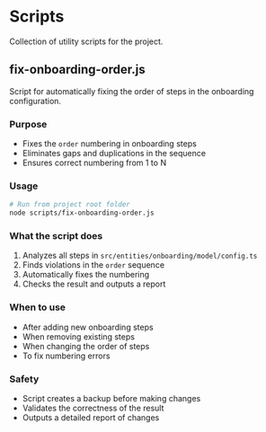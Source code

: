 # Scripts

Collection of utility scripts for the project.

## fix-onboarding-order.js

Script for automatically fixing the order of steps in the onboarding configuration.

### Purpose
- Fixes the `order` numbering in onboarding steps
- Eliminates gaps and duplications in the sequence
- Ensures correct numbering from 1 to N

### Usage

```bash
# Run from project root folder
node scripts/fix-onboarding-order.js
```

### What the script does
1. Analyzes all steps in `src/entities/onboarding/model/config.ts`
2. Finds violations in the `order` sequence
3. Automatically fixes the numbering
4. Checks the result and outputs a report

### When to use
- After adding new onboarding steps
- When removing existing steps
- When changing the order of steps
- To fix numbering errors

### Safety
- Script creates a backup before making changes
- Validates the correctness of the result
- Outputs a detailed report of changes 
